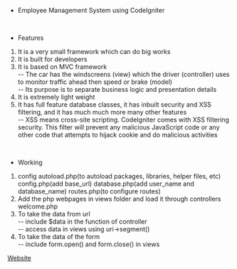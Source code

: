 - Employee Management System using CodeIgniter
<br>

- Features
1. It is a very small framework which can do big works
2. It is built for developers
3. It is based on MVC framework
   <br>-- The car has the windscreens (view) which the driver (controller) uses to monitor traffic ahead then speed or brake (model)
   <br>-- Its purpose is to separate business logic and presentation details
4. It is extremely light weight
5. It has full feature database classes, it has inbuilt security and XSS filtering, and it has much much more many other features
   <br>-- XSS means cross-site scripting. CodeIgniter comes with XSS filtering security. This filter will prevent any malicious JavaScript code or any other code that attempts to hijack cookie and do malicious activities
<br>

- Working
1. config autoload.php(to autoload packages, libraries, helper files, etc) config.php(add base_url) database.php(add user_name and database_name) routes.php(to configure routes)
2. Add the php webpages in views folder and load it through controllers welcome.php
3. To take the data from url
   <br>-- include $data in the function of controller
   <br>-- access data in views using uri->segment()
4. To take the data of the form
   <br>-- include form.open() and form.close() in views   

[Website](https://employeemanagementsystemcodeigniter-4123.000webhostapp.com/home)
